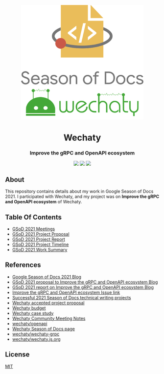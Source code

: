 <div align="center">
<img src="assets/gsod-2021-1.svg" height="auto" width="400" />
<br />
<img src="assets/gsod-2021-2.svg" height="auto" width="400" />
<br />
<h1>Wechaty</h1>
<h3>
Improve the gRPC and OpenAPI ecosystem
</h3>
<a href="https://github.com/iamrajiv/GSoD-2021/network/members"><img src="https://img.shields.io/github/forks/iamrajiv/GSoD-2021?color=0969da&style=for-the-badge" height="auto" width="auto" /></a>
<a href="https://github.com/iamrajiv/GSoD-2021/stargazers"><img src="https://img.shields.io/github/stars/iamrajiv/GSoD-2021?color=0969da&style=for-the-badge" height="auto" width="auto" /></a>
<a href="https://github.com/iamrajiv/GSoD-2021/blob/main/LICENSE"><img src="https://img.shields.io/github/license/iamrajiv/GSoD-2021?color=0969da&style=for-the-badge" height="auto" width="auto" /></a>
</div>

## About

This repository contains details about my work in Google Season of Docs 2021. I participated with Wechaty, and my project was on **Improve the gRPC and OpenAPI ecosystem** of Wechaty.

## Table Of Contents

- [GSoD 2021 Meetings](GSoD_2021_Meetings.md)
- [GSoD 2021 Project Proposal](GSoD_2021_Project_Proposal.md)
- [GSoD 2021 Project Report](GSoD_2021_Project_Report.md)
- [GSoD 2021 Project Timeline](GSoD_2021_Project_Timeline.md)
- [GSoD 2021 Work Summary](GSoD_2021_Work_Summary.md)

## References

- [Google Season of Docs 2021 Blog](https://iamrajiv.github.io/posts/google-season-of-docs-2021/)
- [GSoD 2021 proposal to Improve the gRPC and OpenAPI ecosystem Blog](https://wechaty.js.org/2021/05/18/gsod-2021-proposal-to-improve-the-grpc-and-openapi-ecosystem/)
- [GSoD 2021 report on Improve the gRPC and OpenAPI ecosystem Blog](https://wechaty.js.org/2021/10/30/gsod-2021-report-on-improve-the-grpc-and-openapi-ecosystem/)
- [Improve the gRPC and OpenAPI ecosystem Issue link](https://github.com/wechaty/wechaty.js.org/issues/1012)
- [Successful 2021 Season of Docs technical writing projects](https://developers.google.com/season-of-docs/docs/2021/participants)
- [Wechaty accepted project proposal](https://wechaty.js.org/docs/gsod/2021/)
- [Wechaty budget](https://wechaty.js.org/docs/gsod/2021/#budget)
- [Wechaty case study](https://docs.google.com/document/d/13V0sUUwQrJbE-pyKEwdi3JnaqY-oZRhbLW8VcaQIdiE/edit)
- [Wechaty Community Meeting Notes](https://docs.google.com/document/d/13V0sUUwQrJbE-pyKEwdi3JnaqY-oZRhbLW8VcaQIdiE/edit)
- [wechaty/openapi](https://github.com/wechaty/openapi)
- [Wechaty Season of Docs page](https://wechaty.js.org/docs/gsod/2021/)
- [wechaty/wechaty-grpc](https://github.com/wechaty/grpc)
- [wechaty/wechaty.js.org](https://github.com/wechaty/wechaty.js.org)

## License

[MIT](https://github.com/iamrajiv/GSoD-2021/blob/main/LICENSE)
